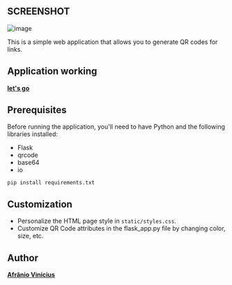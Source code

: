 ## SCREENSHOT
![image](https://github.com/user-attachments/assets/b034313c-43e2-4b3c-adce-c3e300b5058d)

This is a simple web application that allows you to generate QR codes for links. 

## Application working

**[let's go](https://afranio89.pythonanywhere.com/)**

## Prerequisites
Before running the application, you'll need to have Python and the following libraries installed:
- Flask
- qrcode
- base64
- io

```
pip install requirements.txt
```

## Customization
- Personalize the HTML page style in `static/styles.css`.
- Customize QR Code attributes in the flask_app.py file by changing color, size, etc.

## Author

**[Afrânio Vinicius](https://github.com/afranio89/)**
